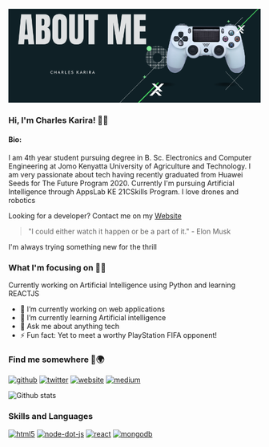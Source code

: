 ![I am GitHub Readme Generator's creator](https://github.com/hackster254/21SkillsTraining/blob/week-four-assignment/aboutMe/banner.png)
### Hi, I'm Charles Karira! 👨‍💻

#### Bio:

I am 4th year student pursuing degree in B. Sc. Electronics and Computer Engineering at Jomo Kenyatta University of Agriculture and Technology. I am very passionate about tech having recently graduated from Huawei Seeds for The Future Program 2020. Currently I'm pursuing Artificial Intelligence through AppsLab KE 21CSkills Program. I love drones and robotics

Looking for a developer? Contact me on my [Website](https://my_world-z3rmou.vertex360.co/) 

> "I could either watch it happen or be a part of it."  - Elon Musk

I'm always trying something new for the thrill

### What I'm focusing on 🦸‍♂️

Currently working on Artificial Intelligence using Python and learning REACTJS

- 🔭 I’m currently working on web applications 
- 🌱 I’m currently learning Artificial intelligence 
- 💬 Ask me about anything tech 
- ⚡ Fun fact: Yet to meet a worthy PlayStation FIFA opponent!

### Find me somewhere 🔎🌍
[<img src='https://cdn.jsdelivr.net/npm/simple-icons@3.0.1/icons/github.svg' alt='github' height='40'>](https://github.com/github.com/hackster254)  [<img src='https://cdn.jsdelivr.net/npm/simple-icons@3.0.1/icons/twitter.svg' alt='twitter' height='40'>](https://twitter.com/https://twitter.com/c_karira)  [<img src='https://cdn.jsdelivr.net/npm/simple-icons@3.0.1/icons/icloud.svg' alt='website' height='40'>](https://my_world-z3rmou.vertex360.co)  [<img src='https://cdn.jsdelivr.net/npm/simple-icons@3.0.1/icons/medium.svg' alt='medium' height='40'>](https://medium.com/@hackster.origin)  


![Github stats](https://github-readme-stats.vercel.app/api?username=hackster254)

### Skills and Languages

[<img src='https://img.icons8.com/color/48/000000/html-5.png' alt='html5' height='40'>](html) 
[<img src='https://cdn.jsdelivr.net/npm/simple-icons@3.0.1/icons/node-dot-js.svg' alt='node-dot-js' height='40'>]() 
[<img src='https://img.icons8.com/color/48/000000/react-native.png' alt='react' height='40'>]() 
[<img src='https://img.icons8.com/color/48/000000/mongodb.png' alt='mongodb' height='40'>]() 



